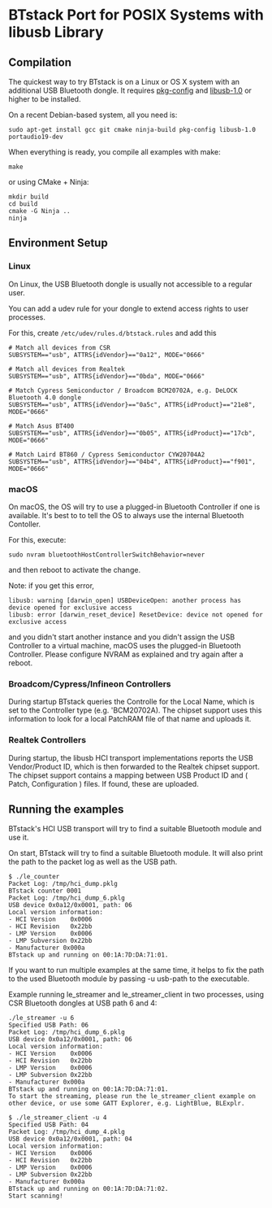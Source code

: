 # BTstack Port for POSIX Systems with libusb Library

## Compilation
The quickest way to try BTstack is on a Linux or OS X system with an
additional USB Bluetooth dongle. It requires
[pkg-config](http://www.freedesktop.org/wiki/Software/pkg-config/)
and [libusb-1.0](http://libusb.info) or higher to be
installed.

On a recent Debian-based system, all you need is:

	sudo apt-get install gcc git cmake ninja-build pkg-config libusb-1.0 portaudio19-dev


When everything is ready, you compile all examples with make:

	make

or using CMake + Ninja:

    mkdir build
    cd build
    cmake -G Ninja ..
    ninja

## Environment Setup

### Linux

On Linux, the USB Bluetooth dongle is usually not accessible to a regular user.

You can add a udev rule for your dongle to extend access rights to user processes.

For this, create `/etc/udev/rules.d/btstack.rules` and add this

	# Match all devices from CSR
	SUBSYSTEM=="usb", ATTRS{idVendor}=="0a12", MODE="0666"

	# Match all devices from Realtek
	SUBSYSTEM=="usb", ATTRS{idVendor}=="0bda", MODE="0666"

	# Match Cypress Semiconductor / Broadcom BCM20702A, e.g. DeLOCK Bluetooth 4.0 dongle
	SUBSYSTEM=="usb", ATTRS{idVendor}=="0a5c", ATTRS{idProduct}=="21e8", MODE="0666"

	# Match Asus BT400
	SUBSYSTEM=="usb", ATTRS{idVendor}=="0b05", ATTRS{idProduct}=="17cb", MODE="0666"

	# Match Laird BT860 / Cypress Semiconductor CYW20704A2
	SUBSYSTEM=="usb", ATTRS{idVendor}=="04b4", ATTRS{idProduct}=="f901", MODE="0666"

### macOS

On macOS, the OS will try to use a plugged-in Bluetooth Controller if one is available. 
It's best to to tell the OS to always use the internal Bluetooth Contoller. 

For this, execute:

    sudo nvram bluetoothHostControllerSwitchBehavior=never

and then reboot to activate the change. 

Note: if you get this error,

	libusb: warning [darwin_open] USBDeviceOpen: another process has device opened for exclusive access
	libusb: error [darwin_reset_device] ResetDevice: device not opened for exclusive access

and you didn't start another instance and you didn't assign the USB Controller to a virtual machine,
macOS uses the plugged-in Bluetooth Controller. Please configure NVRAM as explained and try again after a reboot.

### Broadcom/Cypress/Infineon Controllers
During startup BTstack queries the Controlle for the Local Name, which is set to the Controller type (e.g. 'BCM20702A).
The chipset support uses this information to look for a local PatchRAM file of that name and uploads it.

### Realtek Controllers
During startup, the libusb HCI transport implementations reports the USB Vendor/Product ID, which is then forwarded to the Realtek chipset support.
The chipset support contains a mapping between USB Product ID and ( Patch, Configuration ) files. If found, these are
uploaded.


## Running the examples

BTstack's HCI USB transport will try to find a suitable Bluetooth module and use it. 

On start, BTstack will try to find a suitable Bluetooth module. It will also print the path to the packet log as well as the USB path.

	$ ./le_counter
	Packet Log: /tmp/hci_dump.pklg
	BTstack counter 0001
	Packet Log: /tmp/hci_dump_6.pklg
	USB device 0x0a12/0x0001, path: 06
    Local version information:
    - HCI Version    0x0006
    - HCI Revision   0x22bb
    - LMP Version    0x0006
    - LMP Subversion 0x22bb
    - Manufacturer 0x000a
	BTstack up and running on 00:1A:7D:DA:71:01.

If you want to run multiple examples at the same time, it helps to fix the path to the used Bluetooth module by passing -u usb-path to the executable.

Example running le_streamer and le_streamer_client in two processes, using CSR Bluetooth dongles at USB path 6 and 4:

	./le_streamer -u 6
	Specified USB Path: 06
	Packet Log: /tmp/hci_dump_6.pklg
	USB device 0x0a12/0x0001, path: 06
    Local version information:
    - HCI Version    0x0006
    - HCI Revision   0x22bb
    - LMP Version    0x0006
    - LMP Subversion 0x22bb
    - Manufacturer 0x000a
	BTstack up and running on 00:1A:7D:DA:71:01.
	To start the streaming, please run the le_streamer_client example on other device, or use some GATT Explorer, e.g. LightBlue, BLExplr.

	$ ./le_streamer_client -u 4
	Specified USB Path: 04
	Packet Log: /tmp/hci_dump_4.pklg
	USB device 0x0a12/0x0001, path: 04
    Local version information:
    - HCI Version    0x0006
    - HCI Revision   0x22bb
    - LMP Version    0x0006
    - LMP Subversion 0x22bb
    - Manufacturer 0x000a
	BTstack up and running on 00:1A:7D:DA:71:02.
	Start scanning!
